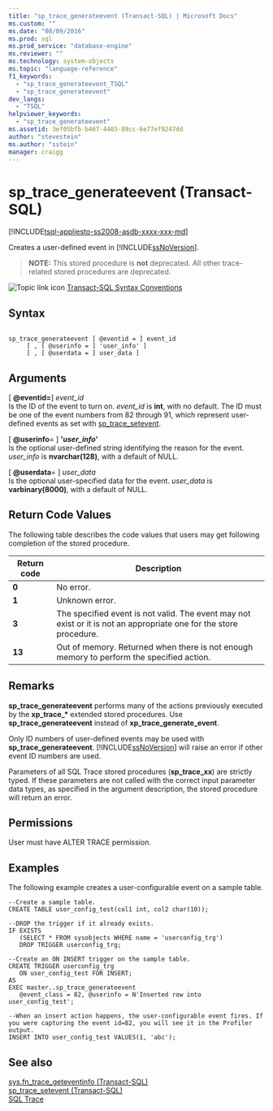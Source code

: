 ```yaml
---
title: "sp_trace_generateevent (Transact-SQL) | Microsoft Docs"
ms.custom: ""
ms.date: "08/09/2016"
ms.prod: sql
ms.prod_service: "database-engine"
ms.reviewer: ""
ms.technology: system-objects
ms.topic: "language-reference"
f1_keywords: 
  - "sp_trace_generateevent_TSQL"
  - "sp_trace_generateevent"
dev_langs: 
  - "TSQL"
helpviewer_keywords: 
  - "sp_trace_generateevent"
ms.assetid: 3ef05bfb-b467-4403-89cc-6e77ef9247dd
author: "stevestein"
ms.author: "sstein"
manager: craigg
---
```

# sp_trace_generateevent (Transact-SQL)
[!INCLUDE[tsql-appliesto-ss2008-asdb-xxxx-xxx-md](../../includes/tsql-appliesto-ss2008-asdb-xxxx-xxx-md.md)]

  Creates a user-defined event in [!INCLUDE[ssNoVersion](../../includes/ssnoversion-md.md)].  
  
>**NOTE:**  This stored procedure is **not** deprecated. All other trace-related stored procedures are deprecated.  
  
  
 ![Topic link icon](../../database-engine/configure-windows/media/topic-link.gif "Topic link icon") [Transact-SQL Syntax Conventions](../../t-sql/language-elements/transact-sql-syntax-conventions-transact-sql.md)  
  
## Syntax  
  
```  
  
sp_trace_generateevent [ @eventid = ] event_id   
     [ , [ @userinfo = ] 'user_info' ]  
     [ , [ @userdata = ] user_data ]  
```  
  
## Arguments  
 [ **@eventid=**] *event_id*  
 Is the ID of the event to turn on. *event_id* is **int**, with no default. The ID must be one of the event numbers from 82 through 91, which represent user-defined events as set with [sp_trace_setevent](../../relational-databases/system-stored-procedures/sp-trace-setevent-transact-sql.md).  
  
 [ **@userinfo**= ] **'***user_info***'**  
 Is the optional user-defined string identifying the reason for the event. *user_info* is **nvarchar(128)**, with a default of NULL.  
  
 [ **@userdata**= ] *user_data*  
 Is the optional user-specified data for the event. *user_data* is **varbinary(8000)**, with a default of NULL.  
  
## Return Code Values  
 The following table describes the code values that users may get following completion of the stored procedure.  
  
|Return code|Description|  
|-----------------|-----------------|  
|**0**|No error.|  
|**1**|Unknown error.|  
|**3**|The specified event is not valid. The event may not exist or it is not an appropriate one for the store procedure.|  
|**13**|Out of memory. Returned when there is not enough memory to perform the specified action.|  
  
## Remarks  
 **sp_trace_generateevent** performs many of the actions previously executed by the **xp_trace_\*** extended stored procedures. Use **sp_trace_generateevent** instead of **xp_trace_generate_event**.  
  
 Only ID numbers of user-defined events may be used with **sp_trace_generateevent**. [!INCLUDE[ssNoVersion](../../includes/ssnoversion-md.md)] will raise an error if other event ID numbers are used.  
  
 Parameters of all SQL Trace stored procedures (**sp_trace_xx**) are strictly typed. If these parameters are not called with the correct input parameter data types, as specified in the argument description, the stored procedure will return an error.  
  
## Permissions  
 User must have ALTER TRACE permission.  
  
## Examples  
 The following example creates a user-configurable event on a sample table.  
  
```  
--Create a sample table.  
CREATE TABLE user_config_test(col1 int, col2 char(10));  
  
--DROP the trigger if it already exists.  
IF EXISTS  
   (SELECT * FROM sysobjects WHERE name = 'userconfig_trg')  
   DROP TRIGGER userconfig_trg;  
  
--Create an ON INSERT trigger on the sample table.  
CREATE TRIGGER userconfig_trg  
   ON user_config_test FOR INSERT;  
AS  
EXEC master..sp_trace_generateevent  
   @event_class = 82, @userinfo = N'Inserted row into user_config_test';  
  
--When an insert action happens, the user-configurable event fires. If   
you were capturing the event id=82, you will see it in the Profiler output.  
INSERT INTO user_config_test VALUES(1, 'abc');  
```  
  
## See also  
 [sys.fn_trace_geteventinfo &#40;Transact-SQL&#41;](../../relational-databases/system-functions/sys-fn-trace-geteventinfo-transact-sql.md)   
 [sp_trace_setevent &#40;Transact-SQL&#41;](../../relational-databases/system-stored-procedures/sp-trace-setevent-transact-sql.md)   
 [SQL Trace](../../relational-databases/sql-trace/sql-trace.md)  
  
  
